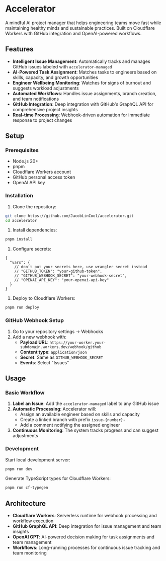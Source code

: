 # Accelerator

A mindful AI project manager that helps engineering teams move fast while maintaining healthy minds and sustainable practices. Built on Cloudflare Workers with GitHub integration and OpenAI-powered workflows.

## Features

- **Intelligent Issue Management**: Automatically tracks and manages GitHub issues labeled with `accelerator-managed`
- **AI-Powered Task Assignment**: Matches tasks to engineers based on skills, capacity, and growth opportunities
- **Engineer Wellbeing Monitoring**: Watches for signs of burnout and suggests workload adjustments
- **Automated Workflows**: Handles issue assignments, branch creation, and team notifications
- **GitHub Integration**: Deep integration with GitHub's GraphQL API for comprehensive project insights
- **Real-time Processing**: Webhook-driven automation for immediate response to project changes

## Setup

### Prerequisites

- Node.js 20+
- pnpm
- Cloudflare Workers account
- GitHub personal access token
- OpenAI API key

### Installation

1. Clone the repository:

```bash
git clone https://github.com/JacobLinCool/accelerator.git
cd accelerator
```

1. Install dependencies:

```bash
pnpm install
```

1. Configure secrets:

```jsonc
{
  "vars": {
    // don't put your secrets here, use wrangler secret instead
    // "GITHUB_TOKEN": "your-github-token",
    // "GITHUB_WEBHOOK_SECRET": "your-webhook-secret", 
    // "OPENAI_API_KEY": "your-openai-api-key"
  }
}
```

1. Deploy to Cloudflare Workers:

```bash
pnpm run deploy
```

### GitHub Webhook Setup

1. Go to your repository settings → Webhooks
2. Add a new webhook with:
   - **Payload URL**: `https://your-worker.your-subdomain.workers.dev/webhook/github`
   - **Content type**: `application/json`
   - **Secret**: Same as `GITHUB_WEBHOOK_SECRET`
   - **Events**: Select "Issues"

## Usage

### Basic Workflow

1. **Label an Issue**: Add the `accelerator-managed` label to any GitHub issue
2. **Automatic Processing**: Accelerator will:
   - Assign an available engineer based on skills and capacity
   - Create a linked branch with prefix `issue-{number}-`
   - Add a comment notifying the assigned engineer
3. **Continuous Monitoring**: The system tracks progress and can suggest adjustments

### Development

Start local development server:

```bash
pnpm run dev
```

Generate TypeScript types for Cloudflare Workers:

```bash
pnpm run cf-typegen
```

## Architecture

- **Cloudflare Workers**: Serverless runtime for webhook processing and workflow execution
- **GitHub GraphQL API**: Deep integration for issue management and team insights
- **OpenAI GPT**: AI-powered decision making for task assignments and team management
- **Workflows**: Long-running processes for continuous issue tracking and team monitoring
